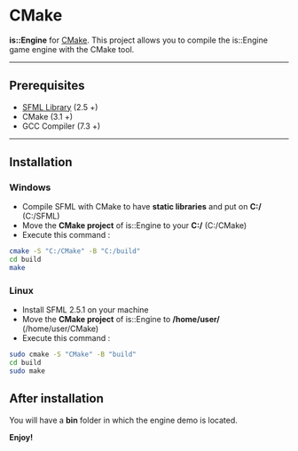 # CMake
**is::Engine** for [CMake](https://cmake.org/).
This project allows you to compile the is::Engine game engine with the CMake tool.

---

## Prerequisites

- [SFML Library](https://www.sfml-dev.org/files/SFML-2.5.1-sources.zip) (2.5 +)
- CMake (3.1 +)
- GCC Compiler (7.3 +)

---

## Installation

### Windows
- Compile SFML with CMake to have **static libraries** and put on **C:/** (C:/SFML)
- Move the **CMake project** of is::Engine to your **C:/** (C:/CMake)
- Execute this command :
```bash
cmake -S "C:/CMake" -B "C:/build"
cd build
make
```

### Linux
- Install SFML 2.5.1 on your machine
- Move the **CMake project** of is::Engine to **/home/user/** (/home/user/CMake)
- Execute this command :
```bash
sudo cmake -S "CMake" -B "build"
cd build
sudo make
```

## After installation
You will have a **bin** folder in which the engine demo is located.

**Enjoy!**